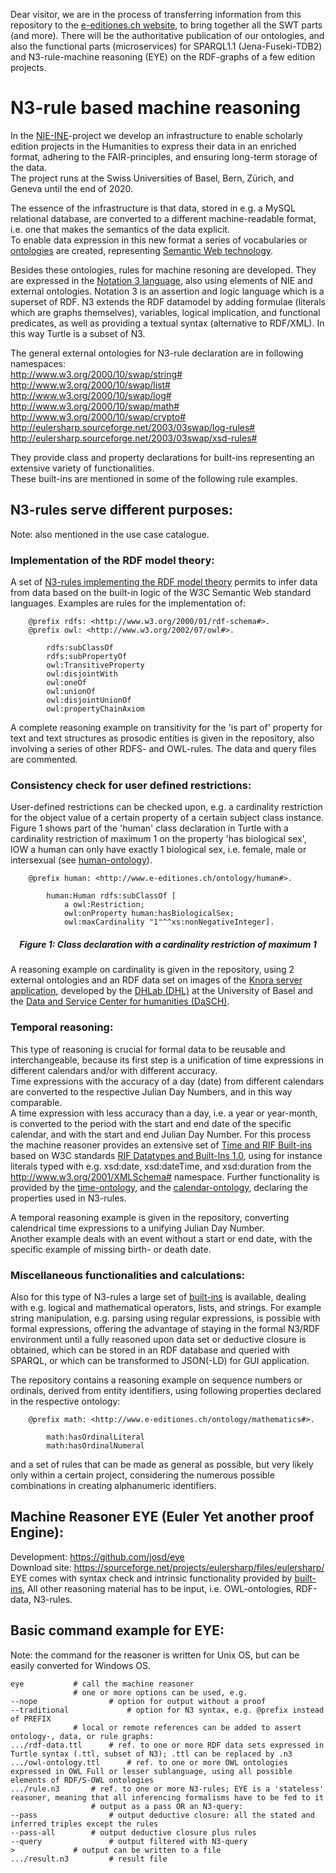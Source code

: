 Dear visitor, we are in the process of transferring information from this repository to the [e-editiones.ch website](e-editiones.ch), to bring together all the SWT parts (and more).
There will be the authoritative publication of our ontologies, and also the functional parts (microservices) for SPARQL1.1 (Jena-Fuseki-TDB2) and N3-rule-machine reasoning (EYE) on the RDF-graphs of a few edition projects.

# N3-rule based machine reasoning
In the [NIE-INE](http://www.nie-ine.ch)-project we develop an infrastructure to enable scholarly edition projects in the Humanities to express their data in an enriched format, adhering to the FAIR-principles, and ensuring long-term storage of the data.  
The project runs at the Swiss Universities of Basel, Bern, Zürich, and Geneva until the end of 2020.

The essence of the infrastructure is that data, stored in e.g. a MySQL relational database, are converted to a different machine-readable format, i.e. one that makes the semantics of the data explicit.  
To enable data expression in this new format a series of vocabularies or [ontologies](https://github.com/nie-ine/Ontologies) are created, representing [Semantic Web technology](https://github.com/nie-ine/Ontologies/wiki/1.-Introduction-to-Semantic-Web-technology).  

Besides these ontologies, rules for machine resoning are developed. They are expressed in the [Notation 3 language](https://www.w3.org/TeamSubmission/n3/), also using elements of NIE and external ontologies. 
Notation 3 is an assertion and logic language which is a superset of RDF. N3 extends the RDF datamodel by adding formulae (literals which are graphs themselves), variables, logical implication, and functional predicates, as well as providing a textual syntax (alternative to RDF/XML). In this way Turtle is a subset of N3.  

The general external ontologies for N3-rule declaration are in following namespaces:  
	<http://www.w3.org/2000/10/swap/string#>  
	<http://www.w3.org/2000/10/swap/list#>  
	<http://www.w3.org/2000/10/swap/log#>  
	<http://www.w3.org/2000/10/swap/math#>  
	<http://www.w3.org/2000/10/swap/crypto#>  
	<http://eulersharp.sourceforge.net/2003/03swap/log-rules#>  
	<http://eulersharp.sourceforge.net/2003/03swap/xsd-rules#>  


They provide class and property declarations for built-ins representing an extensive variety of functionalities.  
These built-ins are mentioned in some of the following rule examples.

## N3-rules serve different purposes: 
Note: also mentioned in the use case catalogue.
### Implementation of the RDF model theory:
A set of [N3-rules implementing the RDF model theory](https://github.com/josd/eye/tree/master/reasoning/rpo) permits to infer data from data based on the built-in logic of the W3C Semantic Web standard languages.
Examples are rules for the implementation of:

		@prefix rdfs: <http://www.w3.org/2000/01/rdf-schema#>.
		@prefix owl: <http://www.w3.org/2002/07/owl#>.

			rdfs:subClassOf
			rdfs:subPropertyOf
			owl:TransitiveProperty
			owl:disjointWith
			owl:oneOf
			owl:unionOf
			owl:disjointUnionOf
			owl:propertyChainAxiom

A complete reasoning example on transitivity for the 'is part of' property for text and text structures as prosodic entities is given in the repository, also involving a series of other RDFS- and OWL-rules. The data and query files are commented.

### Consistency check for user defined restrictions:
User-defined restrictions can be checked upon, e.g. a cardinality restriction for the object value of a certain property of a certain subject class instance. Figure 1 shows part of the 'human' class declaration in Turtle with a cardinality restriction of maximum 1 on the property 'has biological sex', IOW a human can only have exactly 1 biological sex, i.e. female, male or intersexual (see [human-ontology](https://github.com/nie-ine/Ontologies/blob/master/Nie-ontologies/Generic-ontologies/human.ttl)).

		@prefix human: <http://www.e-editiones.ch/ontology/human#>.

			human:Human rdfs:subClassOf [
				a owl:Restriction;
				owl:onProperty human:hasBiologicalSex;
				owl:maxCardinality "1"^^xs:nonNegativeInteger].
<div align="center">

##### Figure 1: Class declaration with a cardinality restriction of maximum 1
</div>

A reasoning example on cardinality is given in the repository, using 2 external ontologies and an RDF data set on images of the [Knora server application](https://www.knora.org/), developed by the [DHLab (DHL)](https://dhlab.philhist.unibas.ch/en/home/) at the University of Basel and the [Data and Service Center for humanities (DaSCH)](https://dasch.swiss/).

### Temporal reasoning:
This type of reasoning is crucial for formal data to be reusable and interchangeable, because its first step is a unification of time expressions in different calendars and/or with different accuracy.  
Time expressions with the accuracy of a day (date) from different calendars are converted to the respective Julian Day Numbers, and in this way comparable.  
A time expression with less accuracy than a day, i.e. a year or year-month, is converted to the period with the start and end date of the specific calendar, and with the start and end Julian Day Number.
For this process the machine reasoner provides an extensive set of [Time and RIF Built-ins](https://raw.githubusercontent.com/josd/eye/master/eye-builtins.n3) based on W3C standards [RIF Datatypes and Built-Ins 1.0](https://www.w3.org/TR/2013/REC-rif-dtb-20130205/), using for instance literals typed with e.g. xsd:date, xsd:dateTime, and xsd:duration from the <http://www.w3.org/2001/XMLSchema#> namespace.
Further functionality is provided by the [time-ontology](https://github.com/nie-ine/Ontologies/blob/master/Nie-ontologies/Generic-ontologies/time.ttl), and the [calendar-ontology](https://github.com/nie-ine/Ontologies/blob/master/Nie-ontologies/Generic-ontologies/calendar.ttl), declaring the properties used in N3-rules.

A temporal reasoning example is given in the repository, converting calendrical time expressions to a unifying Julian Day Number.  
Another example deals with an event without a start or end date, with the specific example of missing birth- or death date.

### Miscellaneous functionalities and calculations:
Also for this type of N3-rules a large set of [built-ins](https://raw.githubusercontent.com/josd/eye/master/eye-builtins.n3) is available, dealing with e.g. logical and mathematical operators, lists, and strings.
For example string manipulation, e.g. parsing using regular expressions, is possible with formal expressions, offering the advantage of staying in the formal N3/RDF environment until a fully reasoned upon data set or deductive closure is obtained, which can be stored in an RDF database and queried with SPARQL, or which can be transformed to JSON(-LD) for GUI application.  

The repository contains a reasoning example on sequence numbers or ordinals, derived from entity identifiers, using following properties declared in the respective ontology:

		@prefix math: <http://www.e-editiones.ch/ontology/mathematics#>.

			math:hasOrdinalLiteral  
			math:hasOrdinalNumeral  

and a set of rules that can be made as general as possible, but very likely only within a certain project, considering the numerous possible combinations in creating alphanumeric identifiers.

## Machine Reasoner EYE (Euler Yet another proof Engine):
Development: https://github.com/josd/eye  
Download site: https://sourceforge.net/projects/eulersharp/files/eulersharp/  
EYE comes with syntax check and intrinsic functionality provided by [built-ins](https://raw.githubusercontent.com/josd/eye/master/eye-builtins.n3), 
All other reasoning material has to be input, i.e. OWL-ontologies, RDF-data, N3-rules.  

## Basic command example for EYE:

Note: the command for the reasoner is written for Unix OS, but can be easily converted for Windows OS.

    eye			  # call the machine reasoner  
    			  # one or more options can be used, e.g.  
    --nope		          # option for output without a proof
    --traditional	          # option for N3 syntax, e.g. @prefix instead of PREFIX  
    			  # local or remote references can be added to assert ontology-, data, or rule graphs:  
    .../rdf-data.ttl	  # ref. to one or more RDF data sets expressed in Turtle syntax (.ttl, subset of N3); .ttl can be replaced by .n3  
    .../owl-ontology.ttl      # ref. to one or more OWL ontologies expressed in OWL Full or lesser sublanguage, using all possible elements of RDF/S-OWL ontologies  
    .../rule.n3		  # ref. to one or more N3-rules; EYE is a 'stateless' reasoner, meaning that all inferencing formalisms have to be fed to it  
    		          # output as a pass OR an N3-query:  
    --pass		          # output deductive closure: all the stated and inferred triples except the rules 
    --pass-all		  # output deductive closure plus rules  
    --query		          # output filtered with N3-query  
    >			  # output can be written to a file
    .../result.n3		  # result file
